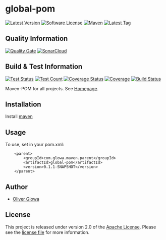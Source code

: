 # global-pom
[![Latest Version](https://img.shields.io/github/v/release/ollily/global-pom?logo=github&style=plastic)](https://github.com/ollily/global-pom/releases)
[![Software License](https://img.shields.io/github/license/ollily/global-pom?style=plastic)](LICENSE.md)
[![Maven](https://img.shields.io/maven-central/v/com.glowa.maven.parent/global-pom?logo=apache&style=plastic)](https://mvnrepository.com/artifact/com.glowa.maven.parent/global-pom)
[![Latest Tag](https://img.shields.io/github/v/tag/ollily/global-pom?logo=github&style=plastic)](https://github.com/ollily/global-pom/tags)

## Quality Information

[![Quality Gate](https://sonarcloud.io/api/project_badges/quality_gate?project=ollily_global-pom)](https://sonarcloud.io/dashboard?id=ollily_global-pom)
[![SonarCloud](https://sonarcloud.io/images/project_badges/sonarcloud-black.svg)](https://sonarcloud.io/dashboard?id=ollily_global-pom)


## Build & Test Information

[![Test Status](https://img.shields.io/sonar/test_success_density/ollily_global-pom?logo=sonarcloud&server=https%3A%2F%2Fsonarcloud.io&sonarVersion=4.2&style=plastic)](https://sonarcloud.io/project/dashboard?id=ollily_global-pom)
[![Test Count](https://img.shields.io/sonar/tests/ollily_global-pom?compact_message&logo=sonarcloud&server=https%3A%2F%2Fsonarcloud.io&style=plastic)](https://sonarcloud.io/project/dashboard?id=ollily_global-pom)
[![Coverage Status](https://img.shields.io/sonar/coverage/ollily_global-pom?logo=sonarcloud&server=https%3A%2F%2Fsonarcloud.io&style=plastic)](https://sonarcloud.io/project/dashboard?id=ollily_global-pom)
[![Coverage](https://sonarcloud.io/api/project_badges/measure?project=ollily_global-pom&metric=coverage)](https://sonarcloud.io/dashboard?id=ollily_global-pom)
[![Build Status](https://img.shields.io/jenkins/build?jobUrl=ollily%2Fglobal-pom&logo=jenkins&style=plastic)](https://ci.jenkins.io/job/ollily/global-pom/)


Maven-POM for all projects. See [Homepage](https://github.com/The-oGlow/global-pom).

## Installation

Install [maven](https://maven.apache.org/install.html)

## Usage

To use, set in your pom.xml:

```
    <parent>
        <groupId>com.glowa.maven.parent</groupId>
        <artifactId>global-pom</artifactId>
        <version>0.1.1-SNAPSHOT</version>
    </parent>
```

## Author

- [Oliver Glowa](https://github.com/ollily)


## License

This project  is released under version 2.0 of the [Apache License](https://github.com/The-oGlow/global-pom/blob/master/LICENSE).
Please see the [license file](https://github.com/The-oGlow/global-pom/blob/master/LICENSE) for more information.
